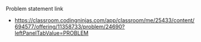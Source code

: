 Problem statement link

- https://classroom.codingninjas.com/app/classroom/me/25433/content/694577/offering/11358733/problem/24690?leftPanelTabValue=PROBLEM
